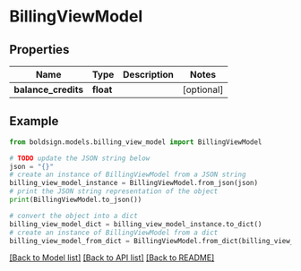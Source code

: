 # BillingViewModel


## Properties

Name | Type | Description | Notes
------------ | ------------- | ------------- | -------------
**balance_credits** | **float** |  | [optional] 

## Example

```python
from boldsign.models.billing_view_model import BillingViewModel

# TODO update the JSON string below
json = "{}"
# create an instance of BillingViewModel from a JSON string
billing_view_model_instance = BillingViewModel.from_json(json)
# print the JSON string representation of the object
print(BillingViewModel.to_json())

# convert the object into a dict
billing_view_model_dict = billing_view_model_instance.to_dict()
# create an instance of BillingViewModel from a dict
billing_view_model_from_dict = BillingViewModel.from_dict(billing_view_model_dict)
```
[[Back to Model list]](../README.md#documentation-for-models) [[Back to API list]](../README.md#documentation-for-api-endpoints) [[Back to README]](../README.md)


